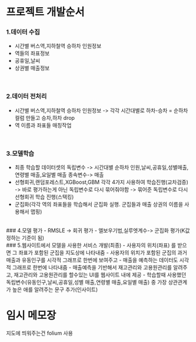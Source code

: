 # 프로젝트 개발순서
### 1.데이터 수집
  - 시간별 버스역,지하철역 승하차 인원정보
  - 역들의 좌표정보
  - 공휴일,날씨
  - 상권별 매출정보
<br>

### 2.데이터 전처리
  - 시간별 버스역,지하철역 승하차 인원정보 -> 각각 시간대별로 하차-승차 = 순하차 컬럼 만들고 승차,하차 drop
  - 역 이름과 좌표들 매칭작업
<br>

### 3.모델학습
  - 최종 학습할 데이터셋의 독립변수 -> 시간대별 순하차 인원,날씨,공휴일,성별매출,연령별 매출,요일별 매출  종속변수-> 매출
  - 선형회귀,랜덤포레스트,XGBoost,GBM 각각 4가지 사용하여 학습진행(교차검증) -> 바로 평가하는게 아닌 독립변수로 다시 묶어줘야함 -> 묶어준 독립변수로 다시 선형회귀 학습 진행(스택킹)
  - 군집화(각각 역의 좌표들을 학습해서 군집화 실행. 군집들과 매출 상권의 이름을 사용해서 맵핑)
<br>
### 4.모델 평가
  - RMSLE -> 회귀 평가
  - 엘보우기법,실루엣계수-> 군집화 평가(K값 정하는 기준이 됨)
<br>
### 5.웹사이트에서 모델을 사용한 서비스 개발(최종)
  - 사용자의 위치(좌표) 를 받으면 그 좌표가 포함된 군집을 지도상에 나타내줌
  - 사용자의 위치가 포함된 군집의 과거 매출과 유동인구를 시각적 그래프로 한번에 보여주고
  - 매출을 예측하는 데이터도 시각적 그래프로 한번에 나타내줌
  - 매출예측을 기반해서 재고관리와 고용원관리를 알려주고, 재고관리와 고용원관리를 할수있는 UI를 웹사이트 내에 제공
  - 학습할때 사용했던 독립변수(유동인구,날씨,공휴일,성별 매출,연령별 매출,요일별 매출) 중 가장 상관관계가 높은 애를 알려주는 문구 추가(인사이트)
<br>

# 임시 메모장
지도에 띄워주는건 folium 사용
